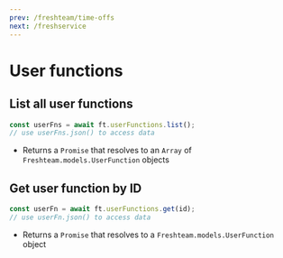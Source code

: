 ```yaml
---
prev: /freshteam/time-offs
next: /freshservice
---
```


# User functions

## List all user functions

```js
const userFns = await ft.userFunctions.list();
// use userFns.json() to access data
```

- Returns a `Promise` that resolves to an `Array` of `Freshteam.models.UserFunction` objects

## Get user function by ID

```js
const userFn = await ft.userFunctions.get(id);
// use userFn.json() to access data
```

- Returns a `Promise` that resolves to a `Freshteam.models.UserFunction` object
